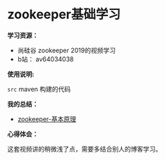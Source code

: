 # zookeeper基础学习


**学习资源：**

- 尚硅谷 zookeeper 2019的视频学习
- b站： av64034038


**使用说明:**

`src` maven 构建的代码

**我的总结：**


* [zookeeper-基本原理](https://zouxxyy.github.io/2019/09/24/zookeeper-基本原理/)


**心得体会：**

这套视频讲的稍微浅了点，需要多结合别人的博客学习。